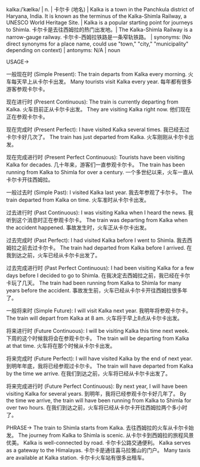 kalka:/ˈkælkə/ | n. | 卡尔卡 (地名) | Kalka is a town in the Panchkula district of Haryana, India. It is known as the terminus of the Kalka-Shimla Railway, a UNESCO World Heritage Site. |  Kalka is a popular starting point for journeys to Shimla. 卡尔卡是去往西姆拉的热门出发地。| The Kalka-Shimla Railway is a narrow-gauge railway.  卡尔卡-西姆拉铁路是一条窄轨铁路。 | synonyms: (No direct synonyms for a place name, could use "town," "city," "municipality" depending on context) | antonyms:  N/A | noun


USAGE->

一般现在时 (Simple Present):
The train departs from Kalka every morning. 火车每天早上从卡尔卡出发。
Many tourists visit Kalka every year. 每年都有很多游客参观卡尔卡。

现在进行时 (Present Continuous):
The train is currently departing from Kalka. 火车目前正从卡尔卡出发。
They are visiting Kalka right now. 他们现在正在参观卡尔卡。


现在完成时 (Present Perfect):
I have visited Kalka several times. 我已经去过卡尔卡好几次了。
The train has just departed from Kalka. 火车刚刚从卡尔卡出发。


现在完成进行时 (Present Perfect Continuous):
Tourists have been visiting Kalka for decades. 几十年来，游客们一直参观卡尔卡。
The train has been running from Kalka to Shimla for over a century.  一个多世纪以来，火车一直从卡尔卡开往西姆拉。


一般过去时 (Simple Past):
I visited Kalka last year. 我去年参观了卡尔卡。
The train departed from Kalka on time. 火车准时从卡尔卡出发。


过去进行时 (Past Continuous):
I was visiting Kalka when I heard the news. 我听到这个消息时正在参观卡尔卡。
The train was departing from Kalka when the accident happened. 事故发生时，火车正从卡尔卡出发。


过去完成时 (Past Perfect):
I had visited Kalka before I went to Shimla. 我去西姆拉之前去过卡尔卡。
The train had departed from Kalka before I arrived. 在我到达之前，火车已经从卡尔卡出发了。


过去完成进行时 (Past Perfect Continuous):
I had been visiting Kalka for a few days before I decided to go to Shimla. 在我决定去西姆拉之前，我已经在卡尔卡玩了几天。
The train had been running from Kalka to Shimla for many years before the accident.  事故发生前，火车已经从卡尔卡开往西姆拉很多年了。


一般将来时 (Simple Future):
I will visit Kalka next year. 我明年将参观卡尔卡。
The train will depart from Kalka at 8 am. 火车将于早上8点从卡尔卡出发。


将来进行时 (Future Continuous):
I will be visiting Kalka this time next week. 下周的这个时候我将会在参观卡尔卡。
The train will be departing from Kalka at that time. 火车将在那个时候从卡尔卡出发。


将来完成时 (Future Perfect):
I will have visited Kalka by the end of next year. 到明年年底，我将已经参观过卡尔卡。
The train will have departed from Kalka by the time we arrive.  在我们到达之前，火车将已经从卡尔卡出发了。


将来完成进行时 (Future Perfect Continuous):
By next year, I will have been visiting Kalka for several years. 到明年，我将已经参观卡尔卡好几年了。
By the time we arrive, the train will have been running from Kalka to Shimla for over two hours.  在我们到达之前，火车将已经从卡尔卡开往西姆拉两个多小时了。



PHRASE->
The train to Shimla starts from Kalka.  去往西姆拉的火车从卡尔卡始发。
The journey from Kalka to Shimla is scenic. 从卡尔卡到西姆拉的旅程风景优美。
Kalka is well-connected by road. 卡尔卡公路交通便利。
Kalka serves as a gateway to the Himalayas. 卡尔卡是通往喜马拉雅山的门户。
Many taxis are available at Kalka station. 卡尔卡火车站有很多出租车。


